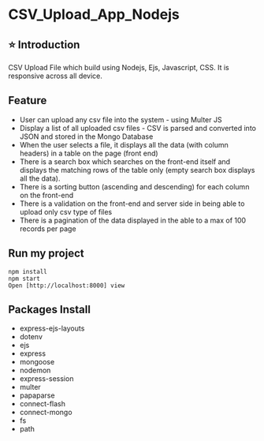# CSV_Upload_App_Nodejs
## ⭐ Introduction
CSV Upload File which build using Nodejs, Ejs, Javascript, CSS. It is responsive across all device.


## Feature
- User can upload any csv file into the system - using Multer JS
- Display a list of all uploaded csv files - CSV is parsed and converted into JSON and stored in the Mongo Database
- When the user selects a file, it displays all the data (with column headers) in a table on the page (front end)
- There is a search box which searches on the front-end itself and displays the matching rows of the table only (empty search box displays all the data).
- There is a sorting button (ascending and descending) for each column on the front-end
- There is a validation on the front-end and server side in being able to upload only csv type of files
- There is a pagination of the data displayed in the able to a max of 100 records per page

## **Run my project**
    npm install
    npm start
    Open [http://localhost:8000] view

## Packages Install
- express-ejs-layouts
- dotenv
- ejs
- express
- mongoose
- nodemon
- express-session
- multer
- papaparse
- connect-flash
- connect-mongo
- fs
- path
